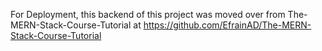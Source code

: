 For Deployment, this backend of this project was moved over from The-MERN-Stack-Course-Tutorial
 at https://github.com/EfrainAD/The-MERN-Stack-Course-Tutorial